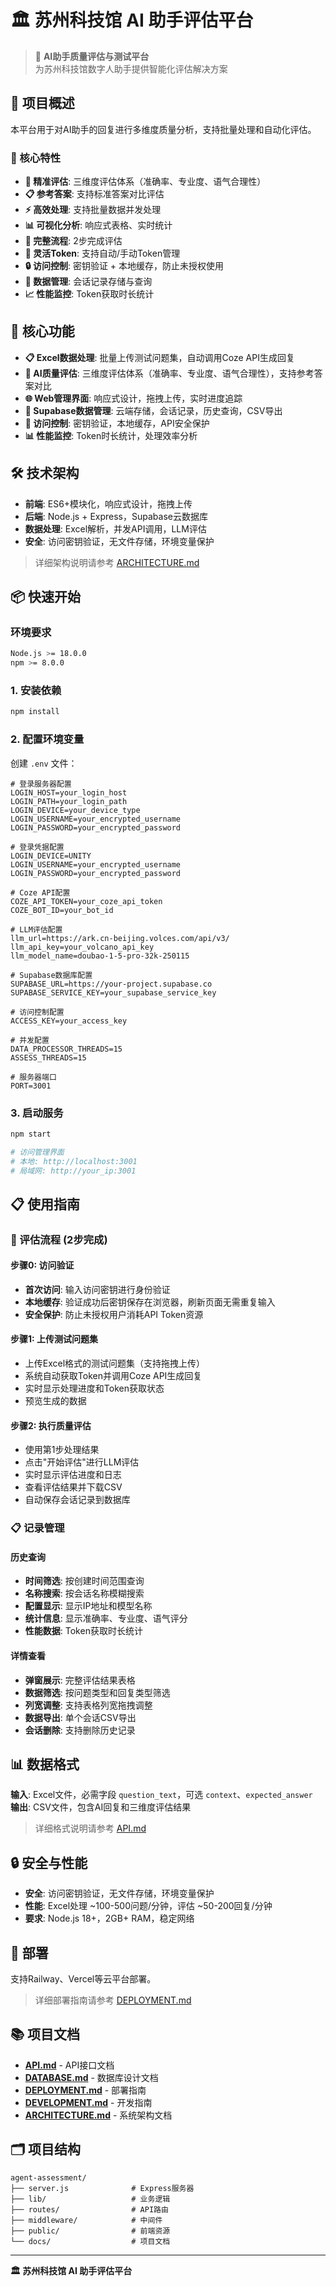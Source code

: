 # 🏛️ 苏州科技馆 AI 助手评估平台

> 🤖 **AI助手质量评估与测试平台**  
> 为苏州科技馆数字人助手提供智能化评估解决方案

## 🎯 项目概述

本平台用于对AI助手的回复进行多维度质量分析，支持批量处理和自动化评估。

### 🌟 核心特性 
- **🎯 精准评估**: 三维度评估体系（准确率、专业度、语气合理性）
- **📋 参考答案**: 支持标准答案对比评估
- **⚡ 高效处理**: 支持批量数据并发处理
- **📊 可视化分析**: 响应式表格、实时统计
- **🔄 完整流程**: 2步完成评估
- **🔑 灵活Token**: 支持自动/手动Token管理
- **🔒 访问控制**: 密钥验证 + 本地缓存，防止未授权使用
- **💾 数据管理**: 会话记录存储与查询
- **📈 性能监控**: Token获取时长统计

## 🚀 核心功能

- **📋 Excel数据处理**: 批量上传测试问题集，自动调用Coze API生成回复
- **🧠 AI质量评估**: 三维度评估体系（准确率、专业度、语气合理性），支持参考答案对比
- **🌐 Web管理界面**: 响应式设计，拖拽上传，实时进度追踪
- **💾 Supabase数据管理**: 云端存储，会话记录，历史查询，CSV导出
- **🔐 访问控制**: 密钥验证，本地缓存，API安全保护
- **📊 性能监控**: Token时长统计，处理效率分析

## 🛠️ 技术架构

- **前端**: ES6+模块化，响应式设计，拖拽上传
- **后端**: Node.js + Express，Supabase云数据库
- **数据处理**: Excel解析，并发API调用，LLM评估
- **安全**: 访问密钥验证，无文件存储，环境变量保护

> 详细架构说明请参考 [ARCHITECTURE.md](docs/ARCHITECTURE.md)

## 📦 快速开始

### 环境要求
```bash
Node.js >= 18.0.0
npm >= 8.0.0
```

### 1. 安装依赖
```bash
npm install
```

### 2. 配置环境变量
创建 `.env` 文件：
```env
# 登录服务器配置
LOGIN_HOST=your_login_host
LOGIN_PATH=your_login_path
LOGIN_DEVICE=your_device_type
LOGIN_USERNAME=your_encrypted_username
LOGIN_PASSWORD=your_encrypted_password

# 登录凭据配置
LOGIN_DEVICE=UNITY
LOGIN_USERNAME=your_encrypted_username
LOGIN_PASSWORD=your_encrypted_password

# Coze API配置
COZE_API_TOKEN=your_coze_api_token
COZE_BOT_ID=your_bot_id

# LLM评估配置
llm_url=https://ark.cn-beijing.volces.com/api/v3/
llm_api_key=your_volcano_api_key
llm_model_name=doubao-1-5-pro-32k-250115

# Supabase数据库配置
SUPABASE_URL=https://your-project.supabase.co
SUPABASE_SERVICE_KEY=your_supabase_service_key

# 访问控制配置
ACCESS_KEY=your_access_key

# 并发配置
DATA_PROCESSOR_THREADS=15
ASSESS_THREADS=15

# 服务器端口
PORT=3001
```

### 3. 启动服务
```bash
npm start

# 访问管理界面
# 本地: http://localhost:3001
# 局域网: http://your_ip:3001
```

## 📋 使用指南

### 🎯 评估流程 (2步完成)

#### 步骤0: 访问验证
- **首次访问**: 输入访问密钥进行身份验证
- **本地缓存**: 验证成功后密钥保存在浏览器，刷新页面无需重复输入
- **安全保护**: 防止未授权用户消耗API Token资源

#### 步骤1: 上传测试问题集
- 上传Excel格式的测试问题集（支持拖拽上传）
- 系统自动获取Token并调用Coze API生成回复
- 实时显示处理进度和Token获取状态
- 预览生成的数据

#### 步骤2: 执行质量评估  
- 使用第1步处理结果
- 点击"开始评估"进行LLM评估
- 实时显示评估进度和日志
- 查看评估结果并下载CSV
- 自动保存会话记录到数据库

### 📋 记录管理

#### 历史查询
- **时间筛选**: 按创建时间范围查询
- **名称搜索**: 按会话名称模糊搜索
- **配置显示**: 显示IP地址和模型名称
- **统计信息**: 显示准确率、专业度、语气评分
- **性能数据**: Token获取时长统计

#### 详情查看
- **弹窗展示**: 完整评估结果表格
- **数据筛选**: 按问题类型和回复类型筛选
- **列宽调整**: 支持表格列宽拖拽调整
- **数据导出**: 单个会话CSV导出
- **会话删除**: 支持删除历史记录

## 📊 数据格式

**输入**: Excel文件，必需字段 `question_text`，可选 `context`、`expected_answer`  
**输出**: CSV文件，包含AI回复和三维度评估结果

> 详细格式说明请参考 [API.md](docs/API.md)

## 🔒 安全与性能

- **安全**: 访问密钥验证，无文件存储，环境变量保护
- **性能**: Excel处理 ~100-500问题/分钟，评估 ~50-200回复/分钟
- **要求**: Node.js 18+，2GB+ RAM，稳定网络

## 🚀 部署

支持Railway、Vercel等云平台部署。

> 详细部署指南请参考 [DEPLOYMENT.md](docs/DEPLOYMENT.md)

## 📚 项目文档

- **[API.md](docs/API.md)** - API接口文档
- **[DATABASE.md](docs/DATABASE.md)** - 数据库设计文档  
- **[DEPLOYMENT.md](docs/DEPLOYMENT.md)** - 部署指南
- **[DEVELOPMENT.md](docs/DEVELOPMENT.md)** - 开发指南
- **[ARCHITECTURE.md](docs/ARCHITECTURE.md)** - 系统架构文档

## 🗂️ 项目结构

```
agent-assessment/
├── server.js              # Express服务器
├── lib/                   # 业务逻辑
├── routes/                # API路由
├── middleware/            # 中间件
├── public/                # 前端资源
└── docs/                  # 项目文档
```



---

**🏛️ 苏州科技馆 AI 助手评估平台**